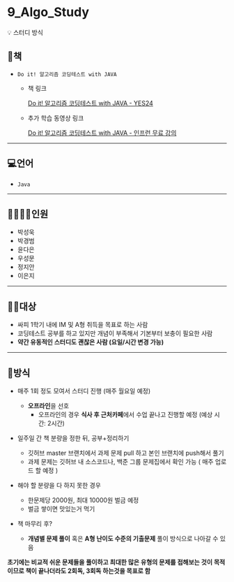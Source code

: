 
# 9_Algo_Study

<aside>
💡 스터디 방식

# 📕책

- `Do it! 알고리즘 코딩테스트 with JAVA`
    - 책 링크
        
        [Do it! 알고리즘 코딩테스트 with JAVA - YES24](https://www.yes24.com/Product/Goods/108571508)
        

    - 추가 학습 동영상 링크
        
        [Do it! 알고리즘 코딩테스트 with JAVA - 인프런 무료 강의](https://inf.run/A3932)
        

---

# 💻언어

- `Java`

---

# 👨‍👩‍👧‍👦인원

- 박성욱
- 박경범
- 윤다은
- 우성문
- 정지안
- 이은지


---

# 👩‍💻대상

- 싸피 1학기 내에 IM 및 A형 취득을 목표로 하는 사람
- 코딩테스트 공부를 하고 있지만 개념이 부족해서 기본부터 보충이 필요한 사람
- **약간 유동적인 스터디도 괜찮은 사람 (요일/시간 변경 가능)**


---

# 🔑방식

- 매주 1회 정도 모여서 스터디 진행 (매주 월요일 예정)
    - **오프라인**을 선호
        - 오프라인의 경우 **식사 후 근처카페**에서 수업 끝나고 진행할 예정 (예상 시간: 2시간)
- 일주일 간 책 분량을 정한 뒤, 공부+정리하기
    - 깃허브 master 브랜치에서 과제 문제 pull 하고 본인 브랜치에 push해서 풀기
    - 과제 문제는 깃허브 내 소스코드나, 백준 그룹 문제집에서 확인 가능 ( 매주 업로드 할 예정 )
    
- 해야 할 분량을 다 하지 못한 경우
    - 한문제당 2000원, 최대 10000원 벌금 예정
    - 벌금 쌓이면 맛있는거 먹기
- 책 마무리 후?
    - **개념별 문제 풀이** 혹은 **A형 난이도 수준의 기출문제** 풀이 방식으로 나아갈 수 있음
      
**초기에는 비교적 쉬운 문제들을 풀이하고 최대한 많은 유형의 문제를 접해보는 것이 목적이므로 책이 끝나더라도 2회독, 3회독 하는것을 목표로 함**
</aside>

